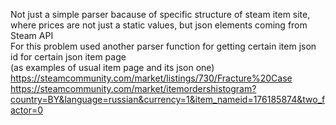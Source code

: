 Not just a simple parser bacause of specific structure of steam item site, where prices are not just a static values, but json elements coming from Steam API<br>
For this problem used another parser function for getting certain item json id for certain json item page<br>
(as examples of usual item page and its json one)<br>
https://steamcommunity.com/market/listings/730/Fracture%20Case<br>
https://steamcommunity.com/market/itemordershistogram?country=BY&language=russian&currency=1&item_nameid=176185874&two_factor=0
